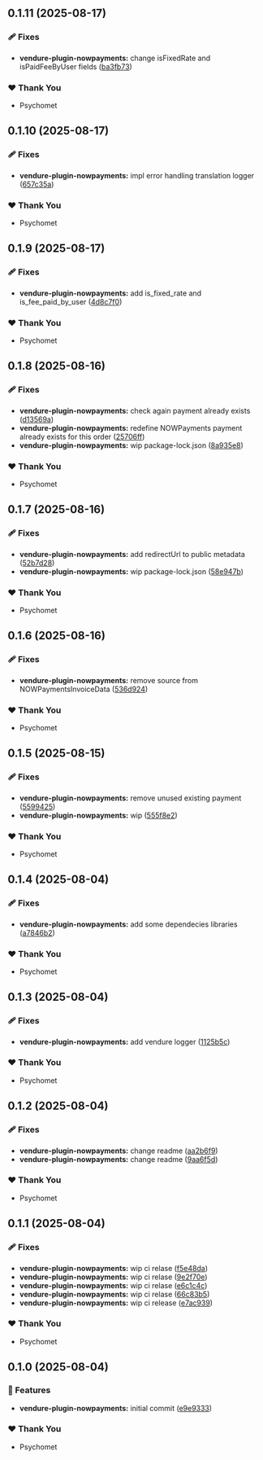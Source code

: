 ## 0.1.11 (2025-08-17)

### 🩹 Fixes

- **vendure-plugin-nowpayments:** change isFixedRate and isPaidFeeByUser fields ([ba3fb73](https://github.com/psychomet/vendure-nowpayments/commit/ba3fb73))

### ❤️ Thank You

- Psychomet

## 0.1.10 (2025-08-17)

### 🩹 Fixes

- **vendure-plugin-nowpayments:** impl error handling translation logger ([657c35a](https://github.com/psychomet/vendure-nowpayments/commit/657c35a))

### ❤️ Thank You

- Psychomet

## 0.1.9 (2025-08-17)

### 🩹 Fixes

- **vendure-plugin-nowpayments:** add is_fixed_rate and is_fee_paid_by_user ([4d8c7f0](https://github.com/psychomet/vendure-nowpayments/commit/4d8c7f0))

### ❤️ Thank You

- Psychomet

## 0.1.8 (2025-08-16)

### 🩹 Fixes

- **vendure-plugin-nowpayments:** check again payment already exists ([d13569a](https://github.com/psychomet/vendure-nowpayments/commit/d13569a))
- **vendure-plugin-nowpayments:** redefine  NOWPayments payment already exists for this order ([25706ff](https://github.com/psychomet/vendure-nowpayments/commit/25706ff))
- **vendure-plugin-nowpayments:** wip package-lock.json ([8a935e8](https://github.com/psychomet/vendure-nowpayments/commit/8a935e8))

### ❤️ Thank You

- Psychomet

## 0.1.7 (2025-08-16)

### 🩹 Fixes

- **vendure-plugin-nowpayments:** add redirectUrl to public metadata ([52b7d28](https://github.com/psychomet/vendure-nowpayments/commit/52b7d28))
- **vendure-plugin-nowpayments:** wip package-lock.json ([58e947b](https://github.com/psychomet/vendure-nowpayments/commit/58e947b))

### ❤️ Thank You

- Psychomet

## 0.1.6 (2025-08-16)

### 🩹 Fixes

- **vendure-plugin-nowpayments:** remove source from NOWPaymentsInvoiceData ([536d924](https://github.com/psychomet/vendure-nowpayments/commit/536d924))

### ❤️ Thank You

- Psychomet

## 0.1.5 (2025-08-15)

### 🩹 Fixes

- **vendure-plugin-nowpayments:** remove unused existing payment ([5599425](https://github.com/psychomet/vendure-nowpayments/commit/5599425))
- **vendure-plugin-nowpayments:** wip ([555f8e2](https://github.com/psychomet/vendure-nowpayments/commit/555f8e2))

### ❤️ Thank You

- Psychomet

## 0.1.4 (2025-08-04)

### 🩹 Fixes

- **vendure-plugin-nowpayments:** add some dependecies libraries ([a7846b2](https://github.com/psychomet/vendure-nowpayments/commit/a7846b2))

### ❤️ Thank You

- Psychomet

## 0.1.3 (2025-08-04)

### 🩹 Fixes

- **vendure-plugin-nowpayments:** add vendure logger ([1125b5c](https://github.com/psychomet/vendure-nowpayments/commit/1125b5c))

### ❤️ Thank You

- Psychomet

## 0.1.2 (2025-08-04)

### 🩹 Fixes

- **vendure-plugin-nowpayments:** change readme ([aa2b6f9](https://github.com/psychomet/vendure-nowpayments/commit/aa2b6f9))
- **vendure-plugin-nowpayments:** change readme ([9aa6f5d](https://github.com/psychomet/vendure-nowpayments/commit/9aa6f5d))

### ❤️ Thank You

- Psychomet

## 0.1.1 (2025-08-04)

### 🩹 Fixes

- **vendure-plugin-nowpayments:** wip ci relase ([f5e48da](https://github.com/psychomet/vendure-nowpayments/commit/f5e48da))
- **vendure-plugin-nowpayments:** wip ci relase ([9e2f70e](https://github.com/psychomet/vendure-nowpayments/commit/9e2f70e))
- **vendure-plugin-nowpayments:** wip ci relase ([e6c1c4c](https://github.com/psychomet/vendure-nowpayments/commit/e6c1c4c))
- **vendure-plugin-nowpayments:** wip ci relase ([66c83b5](https://github.com/psychomet/vendure-nowpayments/commit/66c83b5))
- **vendure-plugin-nowpayments:** wip ci release ([e7ac939](https://github.com/psychomet/vendure-nowpayments/commit/e7ac939))

### ❤️ Thank You

- Psychomet

## 0.1.0 (2025-08-04)

### 🚀 Features

- **vendure-plugin-nowpayments:** initial commit ([e9e9333](https://github.com/psychomet/vendure-nowpayments/commit/e9e9333))

### ❤️ Thank You

- Psychomet